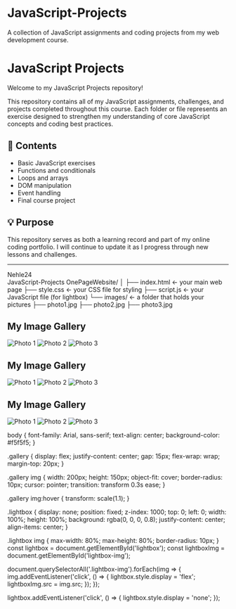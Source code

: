 # JavaScript-Projects
A collection of JavaScript assignments and coding projects from my web development course.
# JavaScript Projects

Welcome to my JavaScript Projects repository!

This repository contains all of my JavaScript assignments, challenges, and projects completed throughout this course. Each folder or file represents an exercise designed to strengthen my understanding of core JavaScript concepts and coding best practices.

## 📘 Contents
- Basic JavaScript exercises
- Functions and conditionals
- Loops and arrays
- DOM manipulation
- Event handling
- Final course project

## 💡 Purpose
This repository serves as both a learning record and part of my online coding portfolio. I will continue to update it as I progress through new lessons and challenges.

---
 Nehle24  
 JavaScript-Projects
OnePageWebsite/
│
├── index.html        ← your main web page
├── style.css         ← your CSS file for styling
├── script.js         ← your JavaScript file (for lightbox)
└── images/           ← a folder that holds your pictures
    ├── photo1.jpg
    ├── photo2.jpg
    ├── photo3.jpg
<h2>My Image Gallery</h2>
<div class="gallery">
  <img src="images/photo1.jpg" class="lightbox-img" alt="Photo 1">
  <img src="images/photo2.jpg" class="lightbox-img" alt="Photo 2">
  <img src="images/photo3.jpg" class="lightbox-img" alt="Photo 3">
</div>

<!-- Lightbox Modal -->
<div id="lightbox" class="lightbox">
  <img id="lightbox-img" src="">
</div>

<script src="script.js"></script>
<h2>My Image Gallery</h2>
<div class="gallery">
  <img src="images/photo1.jpg" class="lightbox-img" alt="Photo 1">
  <img src="images/photo2.jpg" class="lightbox-img" alt="Photo 2">
  <img src="images/photo3.jpg" class="lightbox-img" alt="Photo 3">
</div>

<!-- Lightbox Modal -->
<div id="lightbox" class="lightbox">
  <img id="lightbox-img" src="">
</div>

<script src="script.js"></script>
<h2>My Image Gallery</h2>
<div class="gallery">
  <img src="images/photo1.jpg" class="lightbox-img" alt="Photo 1">
  <img src="images/photo2.jpg" class="lightbox-img" alt="Photo 2">
  <img src="images/photo3.jpg" class="lightbox-img" alt="Photo 3">
</div>

<!-- Lightbox Modal -->
<div id="lightbox" class="lightbox">
  <img id="lightbox-img" src="">
</div>

<script src="script.js"></script>

body {
  font-family: Arial, sans-serif;
  text-align: center;
  background-color: #f5f5f5;
}

.gallery {
  display: flex;
  justify-content: center;
  gap: 15px;
  flex-wrap: wrap;
  margin-top: 20px;
}

.gallery img {
  width: 200px;
  height: 150px;
  object-fit: cover;
  border-radius: 10px;
  cursor: pointer;
  transition: transform 0.3s ease;
}

.gallery img:hover {
  transform: scale(1.1);
}

.lightbox {
  display: none;
  position: fixed;
  z-index: 1000;
  top: 0; left: 0;
  width: 100%; height: 100%;
  background: rgba(0, 0, 0, 0.8);
  justify-content: center;
  align-items: center;
}

.lightbox img {
  max-width: 80%;
  max-height: 80%;
  border-radius: 10px;
}
const lightbox = document.getElementById('lightbox');
const lightboxImg = document.getElementById('lightbox-img');

document.querySelectorAll('.lightbox-img').forEach(img => {
  img.addEventListener('click', () => {
    lightbox.style.display = 'flex';
    lightboxImg.src = img.src;
  });
});

lightbox.addEventListener('click', () => {
  lightbox.style.display = 'none';
});

